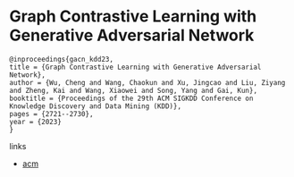 # Graph Contrastive Learning with Generative Adversarial Network

```
@inproceedings{gacn_kdd23,
title = {Graph Contrastive Learning with Generative Adversarial Network},
author = {Wu, Cheng and Wang, Chaokun and Xu, Jingcao and Liu, Ziyang and Zheng, Kai and Wang, Xiaowei and Song, Yang and Gai, Kun},
booktitle = {Proceedings of the 29th ACM SIGKDD Conference on Knowledge Discovery and Data Mining (KDD)},
pages = {2721--2730},
year = {2023}
}
```

links
- [acm](https://dl.acm.org/doi/10.1145/3580305.3599370)
